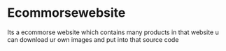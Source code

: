# Ecommorsewebsite
Its a ecommorse website which contains many products in that website
u can download ur own images and put into that source code
